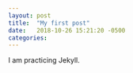 ```yaml
---
layout: post
title:  "My first post"
date:   2018-10-26 15:21:20 -0500
categories:
---
```

I am practicing Jekyll.
